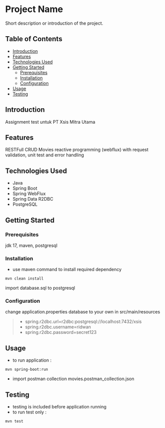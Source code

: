 # Project Name

Short description or introduction of the project.

## Table of Contents

- [Introduction](#introduction)
- [Features](#features)
- [Technologies Used](#technologies-used)
- [Getting Started](#getting-started)
    - [Prerequisites](#prerequisites)
    - [Installation](#installation)
    - [Configuration](#configuration)
- [Usage](#usage)
- [Testing](#testing)


## Introduction

Assignment test untuk PT Xsis Mitra Utama

## Features

RESTFull CRUD Movies reactive programming (webflux)
with request validation, unit test and error handling

## Technologies Used

- Java
- Spring Boot
- Spring WebFlux
- Spring Data R2DBC
- PostgreSQL

## Getting Started

### Prerequisites

jdk 17, maven, postgresql

### Installation
- use maven command to install required dependency
```
mvn clean install 
```
import database.sql to postgresql

### Configuration

change application.properties database to your own in src/main/resources
> - spring.r2dbc.url=r2dbc:postgresql://localhost:7432/xsis
> - spring.r2dbc.username=ridwan
> - spring.r2dbc.password=secret123

## Usage

- to run application :
```
mvn spring-boot:run
```
- import postman collection movies.postman_collection.json

## Testing
- testing is included before application running
- to run test only :
```
mvn test 
```
